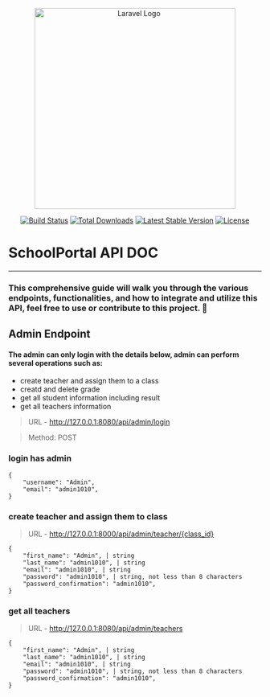 <p align="center"><a href="https://laravel.com" target="_blank"><img src="https://raw.githubusercontent.com/laravel/art/master/logo-lockup/5%20SVG/2%20CMYK/1%20Full%20Color/laravel-logolockup-cmyk-red.svg" width="400" alt="Laravel Logo"></a></p>

<p align="center">
<a href="https://github.com/laravel/framework/actions"><img src="https://github.com/laravel/framework/workflows/tests/badge.svg" alt="Build Status"></a>
<a href="https://packagist.org/packages/laravel/framework"><img src="https://img.shields.io/packagist/dt/laravel/framework" alt="Total Downloads"></a>
<a href="https://packagist.org/packages/laravel/framework"><img src="https://img.shields.io/packagist/v/laravel/framework" alt="Latest Stable Version"></a>
<a href="https://packagist.org/packages/laravel/framework"><img src="https://img.shields.io/packagist/l/laravel/framework" alt="License"></a>
</p>



# SchoolPortal API DOC  
***
###  This comprehensive guide will walk you through the various endpoints, functionalities, and how to integrate and utilize this API, feel free to use or contribute to this project. 🚀


## Admin Endpoint  

#### The admin can only login with the details below, admin can perform several operations such as:

- create teacher and assign them to a class
- creatd and delete grade
- get all student information including result
- get all teachers information

> URL - http://127.0.0.1:8080/api/admin/login

>Method: POST

### login has admin
```
{
    "username": "Admin",
    "email": "admin1010",
}

```

###  create teacher and assign them to class

> URL - http://127.0.0.1:8000/api/admin/teacher/{class_id}

```
{
    "first_name": "Admin", | string
    "last_name": "admin1010", | string
    "email": "admin1010", | string
    "password": "admin1010", | string, not less than 8 characters
    "password_confirmation": "admin1010",
}

```

###  get all teachers 

> URL - http://127.0.0.1:8080/api/admin/teachers

```
{
    "first_name": "Admin", | string
    "last_name": "admin1010", | string
    "email": "admin1010", | string
    "password": "admin1010", | string, not less than 8 characters
    "password_confirmation": "admin1010",
}

```
